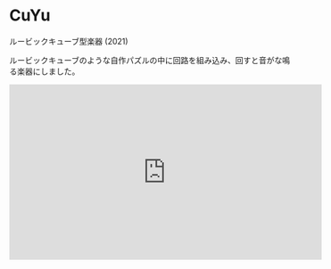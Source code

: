# CuYu

ルービックキューブ型楽器 (2021)



ルービックキューブのような自作パズルの中に回路を組み込み、回すと音がな鳴る楽器にしました。

<div style="text-align: center">
<iframe width="560" height="315" src="https://www.youtube.com/embed/FqXL8PYMV98" title="YouTube video player" frameborder="0" allow="accelerometer; autoplay; clipboard-write; encrypted-media; gyroscope; picture-in-picture" allowfullscreen></iframe>
</div>

